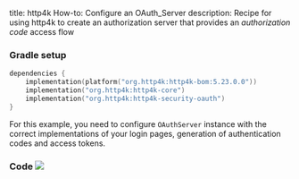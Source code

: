 title: http4k How-to: Configure an OAuth_Server
description: Recipe for using http4k to create an authorization server that provides an *authorization code* access flow

### Gradle setup

```kotlin
dependencies {
    implementation(platform("org.http4k:http4k-bom:5.23.0.0"))
    implementation("org.http4k:http4k-core")
    implementation("org.http4k:http4k-security-oauth")
}
```

For this example, you need to configure `OAuthServer` instance with the correct implementations of your login pages, generation of authentication codes and access tokens.

### Code [<img class="octocat" src="/img/octocat-32.png"/>](https://github.com/http4k/http4k/blob/master/src/docs/guide/howto/configure_an_oauth_server/example.kt)

<script src="https://gist-it.appspot.com/https://github.com/http4k/http4k/blob/master/src/docs/guide/howto/configure_an_oauth_server/example.kt"></script>
